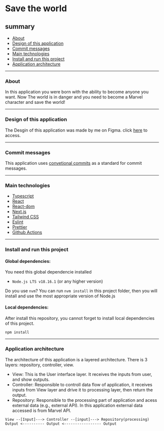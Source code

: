 # Save the world

## summary 
- [About](#about)
- [Design of this application](#design-of-this-application)
- [Commit messages](#commit-messages)
- [Main technologies](#main-technologies)
- [Install and run this project](#install-and-run-this-project)
- [Application architecture](#application-architecture)

---

### About 
  In this application you were born with the ability to become anyone you want. Now The world is in danger and you need to become a Marvel character and save the world! 

---

### Design of this application
The Desgin of this application was made  by me on Figma. click [here](https://www.figma.com/file/aKzVehlGetXY0y5npNAdAu/Marvel-front-end?type=design&node-id=89%3A2&mode=design&t=PYZQCN4ox9WR0lo0-1) to access. 

---

### Commit messages
  This application uses [convetional commits](https://www.conventionalcommits.org/pt-br/v1.0.0/) as a standard for commit messages. 

---

### Main technologies
* [Typescript](https://www.typescriptlang.org/)
* [React](https://legacy.reactjs.org/docs/getting-started.html)
* [React-dom](https://pt-br.legacy.reactjs.org/docs/react-dom.html)
* [Next.js](https://nextjs.org/docs)
* [Tailwind CSS](https://tailwindcss.com/)
* [Eslint](https://eslint.org/)
* [Prettier](https://prettier.io/)
* [Github Actions](https://docs.github.com/en/actions)

---

### Install and run this project
#### Global dependencies: 
  You need this global dependencie installed
  - `Node.js LTS v18.16.1` (or any higher version)

 Do you use `nvm`? You can run `nvm install` in this project folder, then you will install and use the most appropriate version of Node.js

 #### Local dependencies: 

After install this repository, you cannot forget to install local dependencies of this project.

```
npm install
```
---

### Application architecture
The architecture of this application is a layered architecture. There is 3 layers: repository, controller, view.

* View: This is the User interface layer. It receives the inputs from user, and show outputs.
* Controller: Responsible to controll data flow of application, it receives inputs from View layer and drive it to processing layer, then return the output. 
* Repository: Responsible to the processing part of application and acess external data (e.g., external API). In this application external data accessed is from Marvel API.

```
View --[Input]---> Controller --[input]---> Repository(processing)
Output <---------- Output <----------------- Output
```
